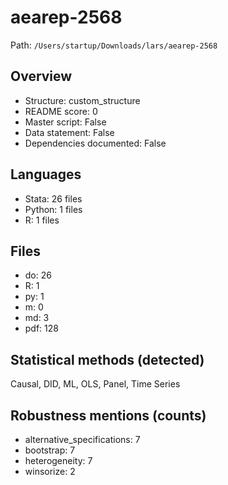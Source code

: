 # aearep-2568

Path: `/Users/startup/Downloads/lars/aearep-2568`

## Overview
- Structure: custom_structure
- README score: 0
- Master script: False
- Data statement: False
- Dependencies documented: False

## Languages
- Stata: 26 files
- Python: 1 files
- R: 1 files

## Files
- do: 26
- R: 1
- py: 1
- m: 0
- md: 3
- pdf: 128

## Statistical methods (detected)
Causal, DID, ML, OLS, Panel, Time Series

## Robustness mentions (counts)
- alternative_specifications: 7
- bootstrap: 7
- heterogeneity: 7
- winsorize: 2